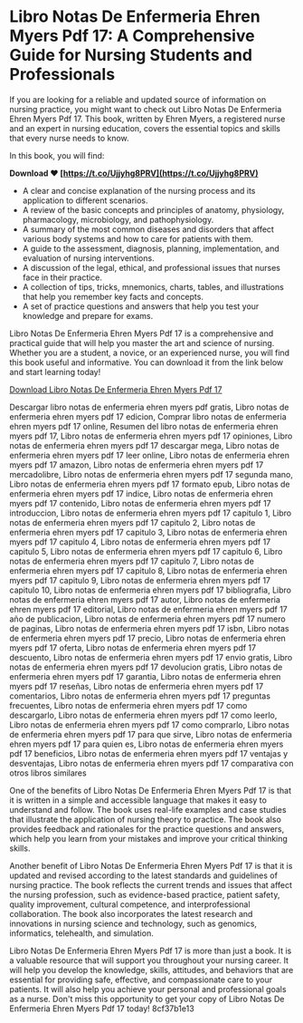 
 
# Libro Notas De Enfermeria Ehren Myers Pdf 17: A Comprehensive Guide for Nursing Students and Professionals
  
If you are looking for a reliable and updated source of information on nursing practice, you might want to check out Libro Notas De Enfermeria Ehren Myers Pdf 17. This book, written by Ehren Myers, a registered nurse and an expert in nursing education, covers the essential topics and skills that every nurse needs to know.
  
In this book, you will find:
 
**Download ❤ [https://t.co/Ujjyhg8PRV](https://t.co/Ujjyhg8PRV)**


 
- A clear and concise explanation of the nursing process and its application to different scenarios.
- A review of the basic concepts and principles of anatomy, physiology, pharmacology, microbiology, and pathophysiology.
- A summary of the most common diseases and disorders that affect various body systems and how to care for patients with them.
- A guide to the assessment, diagnosis, planning, implementation, and evaluation of nursing interventions.
- A discussion of the legal, ethical, and professional issues that nurses face in their practice.
- A collection of tips, tricks, mnemonics, charts, tables, and illustrations that help you remember key facts and concepts.
- A set of practice questions and answers that help you test your knowledge and prepare for exams.

Libro Notas De Enfermeria Ehren Myers Pdf 17 is a comprehensive and practical guide that will help you master the art and science of nursing. Whether you are a student, a novice, or an experienced nurse, you will find this book useful and informative. You can download it from the link below and start learning today!
  
[Download Libro Notas De Enfermeria Ehren Myers Pdf 17](https://libronotasdeenfermeriaehrenmyerspdf17.com)
 
Descargar libro notas de enfermeria ehren myers pdf gratis,  Libro notas de enfermeria ehren myers pdf 17 edicion,  Comprar libro notas de enfermeria ehren myers pdf 17 online,  Resumen del libro notas de enfermeria ehren myers pdf 17,  Libro notas de enfermeria ehren myers pdf 17 opiniones,  Libro notas de enfermeria ehren myers pdf 17 descargar mega,  Libro notas de enfermeria ehren myers pdf 17 leer online,  Libro notas de enfermeria ehren myers pdf 17 amazon,  Libro notas de enfermeria ehren myers pdf 17 mercadolibre,  Libro notas de enfermeria ehren myers pdf 17 segunda mano,  Libro notas de enfermeria ehren myers pdf 17 formato epub,  Libro notas de enfermeria ehren myers pdf 17 indice,  Libro notas de enfermeria ehren myers pdf 17 contenido,  Libro notas de enfermeria ehren myers pdf 17 introduccion,  Libro notas de enfermeria ehren myers pdf 17 capitulo 1,  Libro notas de enfermeria ehren myers pdf 17 capitulo 2,  Libro notas de enfermeria ehren myers pdf 17 capitulo 3,  Libro notas de enfermeria ehren myers pdf 17 capitulo 4,  Libro notas de enfermeria ehren myers pdf 17 capitulo 5,  Libro notas de enfermeria ehren myers pdf 17 capitulo 6,  Libro notas de enfermeria ehren myers pdf 17 capitulo 7,  Libro notas de enfermeria ehren myers pdf 17 capitulo 8,  Libro notas de enfermeria ehren myers pdf 17 capitulo 9,  Libro notas de enfermeria ehren myers pdf 17 capitulo 10,  Libro notas de enfermeria ehren myers pdf 17 bibliografia,  Libro notas de enfermeria ehren myers pdf 17 autor,  Libro notas de enfermeria ehren myers pdf 17 editorial,  Libro notas de enfermeria ehren myers pdf 17 año de publicacion,  Libro notas de enfermeria ehren myers pdf 17 numero de paginas,  Libro notas de enfermeria ehren myers pdf 17 isbn,  Libro notas de enfermeria ehren myers pdf 17 precio,  Libro notas de enfermeria ehren myers pdf 17 oferta,  Libro notas de enfermeria ehren myers pdf 17 descuento,  Libro notas de enfermeria ehren myers pdf 17 envio gratis,  Libro notas de enfermeria ehren myers pdf 17 devolucion gratis,  Libro notas de enfermeria ehren myers pdf 17 garantia,  Libro notas de enfermeria ehren myers pdf 17 reseñas,  Libro notas de enfermeria ehren myers pdf 17 comentarios,  Libro notas de enfermeria ehren myers pdf 17 preguntas frecuentes,  Libro notas de enfermeria ehren myers pdf 17 como descargarlo,  Libro notas de enfermeria ehren myers pdf 17 como leerlo,  Libro notas de enfermeria ehren myers pdf 17 como comprarlo,  Libro notas de enfermeria ehren myers pdf 17 para que sirve,  Libro notas de enfermeria ehren myers pdf 17 para quien es,  Libro notas de enfermeria ehren myers pdf 17 beneficios,  Libro notas de enfermeria ehren myers pdf 17 ventajas y desventajas,  Libro notas de enfermeria ehren myers pdf 17 comparativa con otros libros similares
  
One of the benefits of Libro Notas De Enfermeria Ehren Myers Pdf 17 is that it is written in a simple and accessible language that makes it easy to understand and follow. The book uses real-life examples and case studies that illustrate the application of nursing theory to practice. The book also provides feedback and rationales for the practice questions and answers, which help you learn from your mistakes and improve your critical thinking skills.
  
Another benefit of Libro Notas De Enfermeria Ehren Myers Pdf 17 is that it is updated and revised according to the latest standards and guidelines of nursing practice. The book reflects the current trends and issues that affect the nursing profession, such as evidence-based practice, patient safety, quality improvement, cultural competence, and interprofessional collaboration. The book also incorporates the latest research and innovations in nursing science and technology, such as genomics, informatics, telehealth, and simulation.
  
Libro Notas De Enfermeria Ehren Myers Pdf 17 is more than just a book. It is a valuable resource that will support you throughout your nursing career. It will help you develop the knowledge, skills, attitudes, and behaviors that are essential for providing safe, effective, and compassionate care to your patients. It will also help you achieve your personal and professional goals as a nurse. Don't miss this opportunity to get your copy of Libro Notas De Enfermeria Ehren Myers Pdf 17 today!
 8cf37b1e13
 
